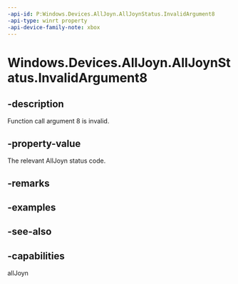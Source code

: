 ```yaml
---
-api-id: P:Windows.Devices.AllJoyn.AllJoynStatus.InvalidArgument8
-api-type: winrt property
-api-device-family-note: xbox
---
```


<!-- Property syntax
public int InvalidArgument8 { get; }
-->

# Windows.Devices.AllJoyn.AllJoynStatus.InvalidArgument8

## -description
Function call argument 8 is invalid.



## -property-value
The relevant AllJoyn status code.

## -remarks

## -examples

## -see-also


## -capabilities
allJoyn